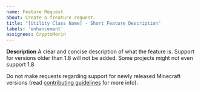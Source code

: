 ```yaml
---
name: Feature Request
about: Create a freature request.
title: "[Utility Class Name] - Short Feature Description"
labels: 'enhancement'
assignees: CryptoMorin
---
```


**Description**
A clear and concise description of what the feature is.
Support for versions older than 1.8 will not be added. Some projects might not even support 1.8

Do not make requests regarding support for newly released Minecraft versions
(read [contributing guidelines](/CONTRIBUTING.md) for more info).